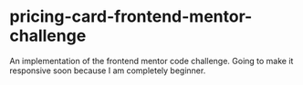 # pricing-card-frontend-mentor-challenge
An implementation of the frontend mentor code challenge. Going to make it responsive soon because I am completely beginner. 

